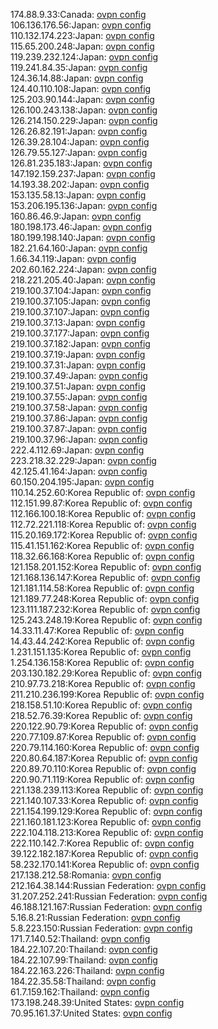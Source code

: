 174.88.9.33:Canada: [ovpn config](vpn/174_88_9_33.ovpn)  
106.136.176.56:Japan: [ovpn config](vpn/106_136_176_56.ovpn)  
110.132.174.223:Japan: [ovpn config](vpn/110_132_174_223.ovpn)  
115.65.200.248:Japan: [ovpn config](vpn/115_65_200_248.ovpn)  
119.239.232.124:Japan: [ovpn config](vpn/119_239_232_124.ovpn)  
119.241.84.35:Japan: [ovpn config](vpn/119_241_84_35.ovpn)  
124.36.14.88:Japan: [ovpn config](vpn/124_36_14_88.ovpn)  
124.40.110.108:Japan: [ovpn config](vpn/124_40_110_108.ovpn)  
125.203.90.144:Japan: [ovpn config](vpn/125_203_90_144.ovpn)  
126.100.243.138:Japan: [ovpn config](vpn/126_100_243_138.ovpn)  
126.214.150.229:Japan: [ovpn config](vpn/126_214_150_229.ovpn)  
126.26.82.191:Japan: [ovpn config](vpn/126_26_82_191.ovpn)  
126.39.28.104:Japan: [ovpn config](vpn/126_39_28_104.ovpn)  
126.79.55.127:Japan: [ovpn config](vpn/126_79_55_127.ovpn)  
126.81.235.183:Japan: [ovpn config](vpn/126_81_235_183.ovpn)  
147.192.159.237:Japan: [ovpn config](vpn/147_192_159_237.ovpn)  
14.193.38.202:Japan: [ovpn config](vpn/14_193_38_202.ovpn)  
153.135.58.13:Japan: [ovpn config](vpn/153_135_58_13.ovpn)  
153.206.195.136:Japan: [ovpn config](vpn/153_206_195_136.ovpn)  
160.86.46.9:Japan: [ovpn config](vpn/160_86_46_9.ovpn)  
180.198.173.46:Japan: [ovpn config](vpn/180_198_173_46.ovpn)  
180.199.198.140:Japan: [ovpn config](vpn/180_199_198_140.ovpn)  
182.21.64.160:Japan: [ovpn config](vpn/182_21_64_160.ovpn)  
1.66.34.119:Japan: [ovpn config](vpn/1_66_34_119.ovpn)  
202.60.162.224:Japan: [ovpn config](vpn/202_60_162_224.ovpn)  
218.221.205.40:Japan: [ovpn config](vpn/218_221_205_40.ovpn)  
219.100.37.104:Japan: [ovpn config](vpn/219_100_37_104.ovpn)  
219.100.37.105:Japan: [ovpn config](vpn/219_100_37_105.ovpn)  
219.100.37.107:Japan: [ovpn config](vpn/219_100_37_107.ovpn)  
219.100.37.13:Japan: [ovpn config](vpn/219_100_37_13.ovpn)  
219.100.37.177:Japan: [ovpn config](vpn/219_100_37_177.ovpn)  
219.100.37.182:Japan: [ovpn config](vpn/219_100_37_182.ovpn)  
219.100.37.19:Japan: [ovpn config](vpn/219_100_37_19.ovpn)  
219.100.37.31:Japan: [ovpn config](vpn/219_100_37_31.ovpn)  
219.100.37.49:Japan: [ovpn config](vpn/219_100_37_49.ovpn)  
219.100.37.51:Japan: [ovpn config](vpn/219_100_37_51.ovpn)  
219.100.37.55:Japan: [ovpn config](vpn/219_100_37_55.ovpn)  
219.100.37.58:Japan: [ovpn config](vpn/219_100_37_58.ovpn)  
219.100.37.86:Japan: [ovpn config](vpn/219_100_37_86.ovpn)  
219.100.37.87:Japan: [ovpn config](vpn/219_100_37_87.ovpn)  
219.100.37.96:Japan: [ovpn config](vpn/219_100_37_96.ovpn)  
222.4.112.69:Japan: [ovpn config](vpn/222_4_112_69.ovpn)  
223.218.32.229:Japan: [ovpn config](vpn/223_218_32_229.ovpn)  
42.125.41.164:Japan: [ovpn config](vpn/42_125_41_164.ovpn)  
60.150.204.195:Japan: [ovpn config](vpn/60_150_204_195.ovpn)  
110.14.252.60:Korea Republic of: [ovpn config](vpn/110_14_252_60.ovpn)  
112.151.99.87:Korea Republic of: [ovpn config](vpn/112_151_99_87.ovpn)  
112.166.100.18:Korea Republic of: [ovpn config](vpn/112_166_100_18.ovpn)  
112.72.221.118:Korea Republic of: [ovpn config](vpn/112_72_221_118.ovpn)  
115.20.169.172:Korea Republic of: [ovpn config](vpn/115_20_169_172.ovpn)  
115.41.151.162:Korea Republic of: [ovpn config](vpn/115_41_151_162.ovpn)  
118.32.66.168:Korea Republic of: [ovpn config](vpn/118_32_66_168.ovpn)  
121.158.201.152:Korea Republic of: [ovpn config](vpn/121_158_201_152.ovpn)  
121.168.136.147:Korea Republic of: [ovpn config](vpn/121_168_136_147.ovpn)  
121.181.114.58:Korea Republic of: [ovpn config](vpn/121_181_114_58.ovpn)  
121.189.77.248:Korea Republic of: [ovpn config](vpn/121_189_77_248.ovpn)  
123.111.187.232:Korea Republic of: [ovpn config](vpn/123_111_187_232.ovpn)  
125.243.248.19:Korea Republic of: [ovpn config](vpn/125_243_248_19.ovpn)  
14.33.11.47:Korea Republic of: [ovpn config](vpn/14_33_11_47.ovpn)  
14.43.44.242:Korea Republic of: [ovpn config](vpn/14_43_44_242.ovpn)  
1.231.151.135:Korea Republic of: [ovpn config](vpn/1_231_151_135.ovpn)  
1.254.136.158:Korea Republic of: [ovpn config](vpn/1_254_136_158.ovpn)  
203.130.182.29:Korea Republic of: [ovpn config](vpn/203_130_182_29.ovpn)  
210.97.73.218:Korea Republic of: [ovpn config](vpn/210_97_73_218.ovpn)  
211.210.236.199:Korea Republic of: [ovpn config](vpn/211_210_236_199.ovpn)  
218.158.51.10:Korea Republic of: [ovpn config](vpn/218_158_51_10.ovpn)  
218.52.76.39:Korea Republic of: [ovpn config](vpn/218_52_76_39.ovpn)  
220.122.90.79:Korea Republic of: [ovpn config](vpn/220_122_90_79.ovpn)  
220.77.109.87:Korea Republic of: [ovpn config](vpn/220_77_109_87.ovpn)  
220.79.114.160:Korea Republic of: [ovpn config](vpn/220_79_114_160.ovpn)  
220.80.64.187:Korea Republic of: [ovpn config](vpn/220_80_64_187.ovpn)  
220.89.70.110:Korea Republic of: [ovpn config](vpn/220_89_70_110.ovpn)  
220.90.71.119:Korea Republic of: [ovpn config](vpn/220_90_71_119.ovpn)  
221.138.239.113:Korea Republic of: [ovpn config](vpn/221_138_239_113.ovpn)  
221.140.107.33:Korea Republic of: [ovpn config](vpn/221_140_107_33.ovpn)  
221.154.199.129:Korea Republic of: [ovpn config](vpn/221_154_199_129.ovpn)  
221.160.181.123:Korea Republic of: [ovpn config](vpn/221_160_181_123.ovpn)  
222.104.118.213:Korea Republic of: [ovpn config](vpn/222_104_118_213.ovpn)  
222.110.142.7:Korea Republic of: [ovpn config](vpn/222_110_142_7.ovpn)  
39.122.182.187:Korea Republic of: [ovpn config](vpn/39_122_182_187.ovpn)  
58.232.170.141:Korea Republic of: [ovpn config](vpn/58_232_170_141.ovpn)  
217.138.212.58:Romania: [ovpn config](vpn/217_138_212_58.ovpn)  
212.164.38.144:Russian Federation: [ovpn config](vpn/212_164_38_144.ovpn)  
31.207.252.241:Russian Federation: [ovpn config](vpn/31_207_252_241.ovpn)  
46.188.121.167:Russian Federation: [ovpn config](vpn/46_188_121_167.ovpn)  
5.16.8.21:Russian Federation: [ovpn config](vpn/5_16_8_21.ovpn)  
5.8.223.150:Russian Federation: [ovpn config](vpn/5_8_223_150.ovpn)  
171.7.140.52:Thailand: [ovpn config](vpn/171_7_140_52.ovpn)  
184.22.107.20:Thailand: [ovpn config](vpn/184_22_107_20.ovpn)  
184.22.107.99:Thailand: [ovpn config](vpn/184_22_107_99.ovpn)  
184.22.163.226:Thailand: [ovpn config](vpn/184_22_163_226.ovpn)  
184.22.35.58:Thailand: [ovpn config](vpn/184_22_35_58.ovpn)  
61.7.159.162:Thailand: [ovpn config](vpn/61_7_159_162.ovpn)  
173.198.248.39:United States: [ovpn config](vpn/173_198_248_39.ovpn)  
70.95.161.37:United States: [ovpn config](vpn/70_95_161_37.ovpn)  
